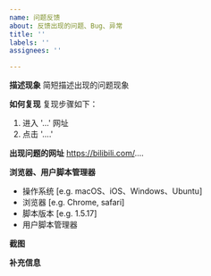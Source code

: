 ```yaml
---
name: 问题反馈
about: 反馈出现的问题、Bug、异常
title: ''
labels: ''
assignees: ''

---
```


**描述现象**
简短描述出现的问题现象

**如何复现**
复现步骤如下：
1. 进入 '...' 网址
2. 点击 '....'

**出现问题的网址**
https://bilibili.com/....

**浏览器、用户脚本管理器**
 - 操作系统 [e.g. macOS、iOS、Windows、Ubuntu]
 - 浏览器 [e.g. Chrome, safari]
 - 脚本版本 [e.g. 1.5.17]
 - 用户脚本管理器

**截图**

**补充信息**
